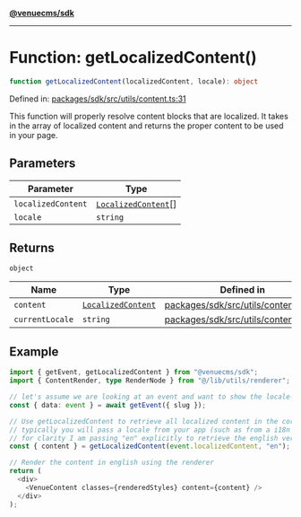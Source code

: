 [**@venuecms/sdk**](../Index.md)

***

# Function: getLocalizedContent()

```ts
function getLocalizedContent(localizedContent, locale): object
```

Defined in: [packages/sdk/src/utils/content.ts:31](https://github.com/venuecms/sdk/blob/aa6bf5e2569259dec55e399babe648ca7df4042f/packages/sdk/src/utils/content.ts#L31)

This function will properly resolve content blocks that are localized.
It takes in the array of localized content and returns the proper content
to be used in your page.

## Parameters

| Parameter | Type |
| ------ | ------ |
| `localizedContent` | [`LocalizedContent`](../type-aliases/LocalizedContent.md)[] |
| `locale` | `string` |

## Returns

`object`

| Name | Type | Defined in |
| ------ | ------ | ------ |
| <a id="content"></a> `content` | [`LocalizedContent`](../type-aliases/LocalizedContent.md) | [packages/sdk/src/utils/content.ts:34](https://github.com/venuecms/sdk/blob/aa6bf5e2569259dec55e399babe648ca7df4042f/packages/sdk/src/utils/content.ts#L34) |
| <a id="currentlocale"></a> `currentLocale` | `string` | [packages/sdk/src/utils/content.ts:34](https://github.com/venuecms/sdk/blob/aa6bf5e2569259dec55e399babe648ca7df4042f/packages/sdk/src/utils/content.ts#L34) |

## Example

```typescript
import { getEvent, getLocalizedContent } from "@venuecms/sdk";
import { ContentRender, type RenderNode } from "@/lib/utils/renderer";

// let's assume we are looking at an event and want to show the locale-specific title of that event in english
const { data: event } = await getEvent({ slug });

// Use getLocalizedContent to retrieve all localized content in the correct locale
// typically you will pass a locale from your app (such as from a i18n library) but
// for clarity I am passing "en" explicitly to retrieve the english version
const { content } = getLocalizedContent(event.localizedContent, "en");

// Render the content in english using the renderer
return (
  <div>
    <VenueContent classes={renderedStyles} content={content} />
  </div>
);
```
